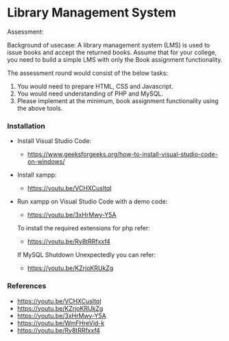 # Library Management System

Assessment:

Background of usecase: A library management system (LMS) is used to
issue books and accept the returned books. Assume that for your college,
you need to build a simple LMS with only the Book assignment
functionality.

The assessment round would consist of the below tasks:

1. You would need to prepare HTML, CSS and Javascript.
2. You would need understanding of PHP and MySQL.
3. Please implement at the minimum, book assignment functionality using
the above tools.

### Installation
- Install Visual Studio Code:
    - https://www.geeksforgeeks.org/how-to-install-visual-studio-code-on-windows/
- Install xampp:
    - https://youtu.be/VCHXCusltqI
- Run xampp on Visual Studio Code with a demo code:
    - https://youtu.be/3xHrMwy-Y5A
    
    To install the required extensions for php refer:
    - https://youtu.be/Ry8tRRfxxf4

    If MySQL Shutdown Unexpectedly you can refer:
    - https://youtu.be/KZrjoKRUkZg

### References
- https://youtu.be/VCHXCusltqI
- https://youtu.be/KZrjoKRUkZg
- https://youtu.be/3xHrMwy-Y5A
- https://youtu.be/WmFHreVid-k
- https://youtu.be/Ry8tRRfxxf4
